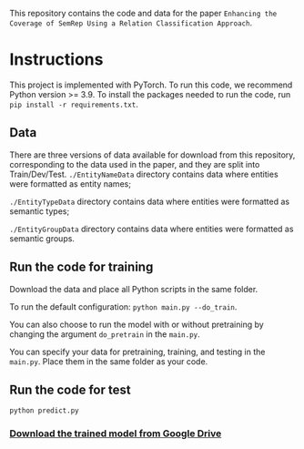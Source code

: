 This repository contains the code and data for the paper `Enhancing the Coverage of SemRep Using a Relation Classification Approach`.

# Instructions
This project is implemented with PyTorch. 
To run this code, we recommend Python version >= 3.9. To install the packages needed to run the code, run `pip install -r requirements.txt`.

## Data
There are three versions of data available for download from this repository, corresponding to the data used in the paper, and they are split into Train/Dev/Test.
`./EntityNameData` directory contains data where entities were formatted as entity names;

`./EntityTypeData` directory contains data where entities were formatted as semantic types;

`./EntityGroupData` directory contains data where entities were formatted as semantic groups.

## Run the code for training
Download the data and place all Python scripts in the same folder. 

To run the default configuration: `python main.py --do_train`.

You can also choose to run the model with or without pretraining by changing the argument `do_pretrain` in the `main.py`.

You can specify your data for pretraining, training, and testing in the `main.py`. Place them in the same folder as your code.

## Run the code for test
`python predict.py`
### [Download the trained model from Google Drive](https://drive.google.com/drive/u/0/folders/1QpSVC9RX62uPmfv3r1Y1HSSf_PStU2Ie)
